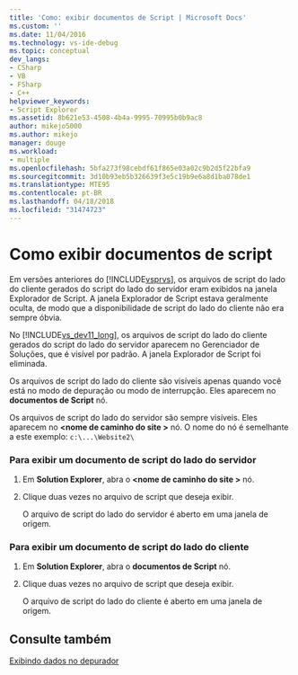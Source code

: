 ```yaml
---
title: 'Como: exibir documentos de Script | Microsoft Docs'
ms.custom: ''
ms.date: 11/04/2016
ms.technology: vs-ide-debug
ms.topic: conceptual
dev_langs:
- CSharp
- VB
- FSharp
- C++
helpviewer_keywords:
- Script Explorer
ms.assetid: 8b621e53-4508-4b4a-9995-70995b0b9ac8
author: mikejo5000
ms.author: mikejo
manager: douge
ms.workload:
- multiple
ms.openlocfilehash: 5bfa273f98cebdf61f865e03a02c9b2d5f22bfa9
ms.sourcegitcommit: 3d10b93eb5b326639f3e5c19b9e6a8d1ba078de1
ms.translationtype: MTE95
ms.contentlocale: pt-BR
ms.lasthandoff: 04/18/2018
ms.locfileid: "31474723"
---
```

# <a name="how-to-view-script-documents"></a>Como exibir documentos de script
Em versões anteriores do [!INCLUDE[vsprvs](../code-quality/includes/vsprvs_md.md)], os arquivos de script do lado do cliente gerados do script do lado do servidor eram exibidos na janela Explorador de Script. A janela Explorador de Script estava geralmente oculta, de modo que a disponibilidade de script do lado do cliente não era sempre óbvia.  
  
 No [!INCLUDE[vs_dev11_long](../data-tools/includes/vs_dev11_long_md.md)], os arquivos de script do lado do cliente gerados do script do lado do servidor aparecem no Gerenciador de Soluções, que é visível por padrão. A janela Explorador de Script foi eliminada.  
  
 Os arquivos de script do lado do cliente são visíveis apenas quando você está no modo de depuração ou modo de interrupção. Eles aparecem no **documentos de Script** nó.  
  
 Os arquivos de script do lado do servidor são sempre visíveis. Eles aparecem no  **\<nome de caminho do site >** nó. O nome do nó é semelhante a este exemplo: `c:\...\Website2\`  
  
### <a name="to-view-a-server-side-script-document"></a>Para exibir um documento de script do lado do servidor  
  
1.  Em **Solution Explorer**, abra o  **\<nome de caminho do site >** nó.  
  
2.  Clique duas vezes no arquivo de script que deseja exibir.  
  
     O arquivo de script do lado do servidor é aberto em uma janela de origem.  
  
### <a name="to-view-a-client-side-script-document"></a>Para exibir um documento de script do lado do cliente  
  
1.  Em **Solution Explorer**, abra o **documentos de Script** nó.  
  
2.  Clique duas vezes no arquivo de script que deseja exibir.  
  
     O arquivo de script do lado do cliente é aberto em uma janela de origem.  
  
## <a name="see-also"></a>Consulte também  
 [Exibindo dados no depurador](../debugger/viewing-data-in-the-debugger.md)